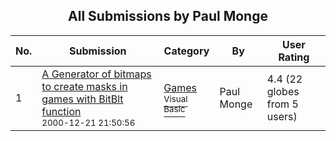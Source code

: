﻿<div align="center">

## All Submissions by Paul Monge

</div>

No.  | Submission | Category | By   | User Rating
---- | ---------- | -------- | ---- | -----------
1 | [A Generator of bitmaps to create masks in games with BitBlt function<br /><sup>2000-12-21 21:50:56</sup>](https://github.com/Planet-Source-Code/paul-monge-a-generator-of-bitmaps-to-create-masks-in-games-with-bitblt-function__1-13780) | [Games<br /><sup>Visual Basic</sup>](../ByCategory/games__1-38.md) | Paul Monge | 4.4 (22 globes from 5 users)
